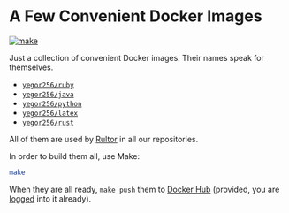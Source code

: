 # A Few Convenient Docker Images

[![make](https://github.com/yegor256/dockers/actions/workflows/make.yml/badge.svg)](https://github.com/yegor256/dockers/actions/workflows/make.yml)

Just a collection of convenient Docker images.
Their names speak for themselves.

* [`yegor256/ruby`](https://hub.docker.com/repository/docker/yegor256/ruby)
* [`yegor256/java`](https://hub.docker.com/repository/docker/yegor256/java)
* [`yegor256/python`](https://hub.docker.com/repository/docker/yegor256/python)
* [`yegor256/latex`](https://hub.docker.com/repository/docker/yegor256/latex)
* [`yegor256/rust`](https://hub.docker.com/repository/docker/yegor256/rust)

All of them are used by [Rultor] in all our repositories.

In order to build them all, use Make:

```bash
make
```

When they are all ready, `make push` them to [Docker Hub]
(provided, you are [logged] into it already).

[Rultor]: https://www.rultor.com
[Docker Hub]: https://hub.docker.com/
[logged]: https://docs.docker.com/reference/cli/docker/login/
